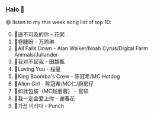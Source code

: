 

### Halo 👋

😄 listen to my this week song list of top 10:

0. 🌈遥不可及的你 - 花粥
1. 🌈卷睫盼 - 万玲琳
2. 🌈All Falls Down - Alan Walker/Noah Cyrus/Digital Farm Animals/Juliander
3. 🌈我对不起我 - 田馥甄
4. 🌈Loving You - 程璧
5. 🌈King Boomba's Crew - 陈冠希/MC Hotdog
6. 🌈Alien Girl - 陈冠希/MC仁/厨房仔
7. 🌈如此包装（MC赵丽蓉） - 官硕
8. 🌈我一定会爱上你 - 谢春花
9. 🌈가끔 이러다 - Punch

